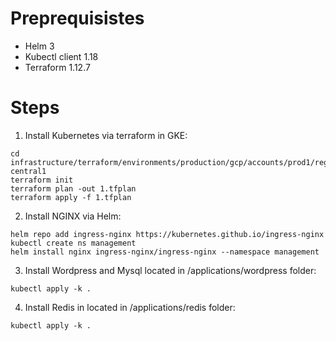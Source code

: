 # Preprequisistes

- Helm 3
- Kubectl client 1.18
- Terraform 1.12.7 


# Steps

1. Install Kubernetes via terraform in GKE:
```
cd infrastructure/terraform/environments/production/gcp/accounts/prod1/regions/us-central1
terraform init
terraform plan -out 1.tfplan
terraform apply -f 1.tfplan
```

2. Install NGINX via Helm:
```
helm repo add ingress-nginx https://kubernetes.github.io/ingress-nginx
kubectl create ns management
helm install nginx ingress-nginx/ingress-nginx --namespace management
```
3. Install Wordpress and Mysql located in /applications/wordpress folder:

```
kubectl apply -k .
```

4. Install Redis in located in /applications/redis folder:
```
kubectl apply -k .
```


